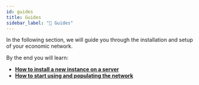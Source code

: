 ```yaml
---
id: guides
title: Guides
sidebar_label: "📖 Guides"
---
```


<section className="reflow__doc">
  <div className="hero__img" style={{backgroundImage: "url('../img/manual.jpg')"}}></div>

In the following section, we will guide you through the installation and setup of your economic network.

By the end you will learn: 
- **[How to install a new instance on a server](install_a_reflowOS_node)**
- **[How to start using and populating the network](first_steps)**



</section>
